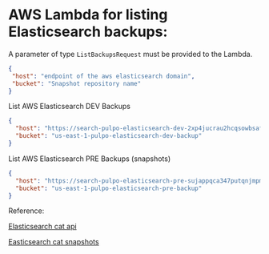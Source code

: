 # AWS Lambda for listing Elasticsearch backups:

A parameter of type `ListBackupsRequest` must be provided to the Lambda.

```json
{
 "host": "endpoint of the aws elasticsearch domain",
 "bucket": "Snapshot repository name"
}
```

List AWS Elasticsearch DEV Backups

```json
{
  "host": "https://search-pulpo-elasticsearch-dev-2xp4jucrau2hcqsowbsaf5vnfu.us-east-1.es.amazonaws.com",
  "bucket": "us-east-1-pulpo-elasticsearch-dev-backup"
}
```

List AWS Elasticsearch PRE Backups (snapshots)

```json
{
  "host": "https://search-pulpo-elasticsearch-pre-sujappqca347putqnjmpm4h7l4.us-east-1.es.amazonaws.com",
  "bucket": "us-east-1-pulpo-elasticsearch-pre-backup"
}
```

Reference:

[Elasticsearch cat api](https://www.elastic.co/guide/en/elasticsearch/reference/current/cat.html#cat)

[Easticsearch cat snapshots](https://www.elastic.co/guide/en/elasticsearch/reference/current/cat-snapshots.html#cat-snapshots)